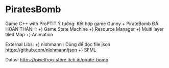 # PiratesBomb
  Game C++ with ProPTIT
  Ý tưởng: Kết hợp game Gunny + PirateBomb
  ĐÃ HOÀN THÀNH:
 +) Game State Machine
 +) Resource Manager
 +) Multi layer tiled Map
 +) Animation
 
 External Libs:
+) nlohmann : Dùng để đọc file json
https://github.com/nlohmann/json
+) SFML

 Datas: 
https://pixelfrog-store.itch.io/pirate-bomb

